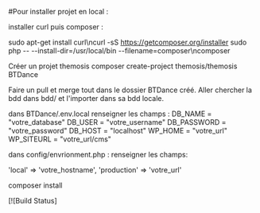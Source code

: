 #Pour installer projet en local : 


installer curl puis composer : 

sudo apt-get install curl\ncurl -sS https://getcomposer.org/installer 
sudo php -- --install-dir=/usr/local/bin --filename=composer\ncomposer

Créer un projet themosis
composer create-project themosis/themosis BTDance

Faire un pull et merge tout dans le dossier BTDance créé. 
Aller chercher la bdd dans bdd/ et l'importer dans sa bdd locale. 


dans BTDance/.env.local renseigner les champs : 
DB_NAME = "votre_database"
DB_USER = "votre_username"
DB_PASSWORD = "votre_password"
DB_HOST = "localhost"
WP_HOME = "votre_url"
WP_SITEURL = "votre_url/cms"

dans config/envrionment.php : renseigner les champs: 

   'local' => 'votre_hostname',
   'production' => 'votre_url'


composer install










[![Build Status]
